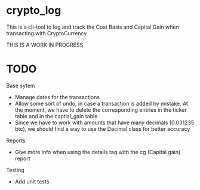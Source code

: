# crypto_log
This is a cli-tool to log and track the Cost Basis and Capital Gain when transacting with CryptoCurrency

THIS IS A WORK IN PROGRESS

# TODO
Base sytem
- Manage dates for the transactions
- Allow some sort of undo, in case a transaction is added by mistake. At the moment, we have to delete the corresponding entries in the ticker table and in the captial_gain table
- Since we have to work with amounts that have many decimals (0.031235 btc), we should find a way to use the Decimal class for better accuracy

Reports
- Give more info when using the details tag with the cg (Capital gain) report

Testing
- Add unit tests
